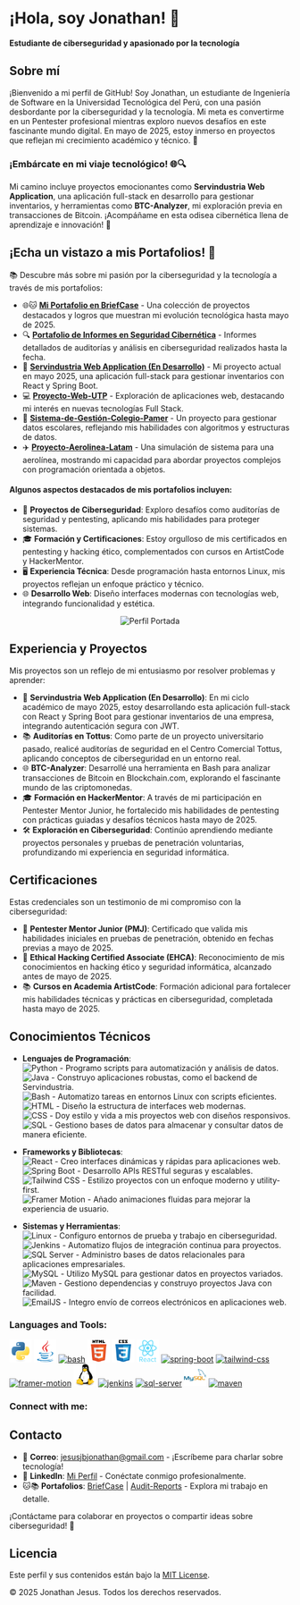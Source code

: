 # ¡Hola, soy Jonathan! 👋

**Estudiante de ciberseguridad y apasionado por la tecnología**

## Sobre mí

¡Bienvenido a mi perfil de GitHub! Soy Jonathan, un estudiante de Ingeniería de Software en la Universidad Tecnológica del Perú, con una pasión desbordante por la ciberseguridad y la tecnología. Mi meta es convertirme en un Pentester profesional mientras exploro nuevos desafíos en este fascinante mundo digital. En mayo de 2025, estoy inmerso en proyectos que reflejan mi crecimiento académico y técnico. 🚀

### ¡Embárcate en mi viaje tecnológico! 🌐🔍

Mi camino incluye proyectos emocionantes como **Servindustria Web Application**, una aplicación full-stack en desarrollo para gestionar inventarios, y herramientas como **BTC-Analyzer**, mi exploración previa en transacciones de Bitcoin. ¡Acompáñame en esta odisea cibernética llena de aprendizaje e innovación! 🚀

## ¡Echa un vistazo a mis Portafolios! 🚀

📚 Descubre más sobre mi pasión por la ciberseguridad y la tecnología a través de mis portafolios:  
- 🌐🐱 [**Mi Portafolio en BriefCase**](https://jonathanjesus03.github.io/Briefcase/) - Una colección de proyectos destacados y logros que muestran mi evolución tecnológica hasta mayo de 2025.  
- 🔍 [**Portafolio de Informes en Seguridad Cibernética**](https://github.com/jonathanjesus03/Report-Hub-for-Petereport-and-Blackstone) - Informes detallados de auditorías y análisis en ciberseguridad realizados hasta la fecha.
- 💼 [**Servindustria Web Application (En Desarrollo)**](https://github.com/jonathanjesus03/Servindustria-Web-Application) - Mi proyecto actual en mayo 2025, una aplicación full-stack para gestionar inventarios con React y Spring Boot.
- 💻 [**Proyecto-Web-UTP**](https://github.com/jonathanjesus03/Proyecto-Web-HTTP) - Exploración de aplicaciones web, destacando mi interés en nuevas tecnologías Full Stack.
- 🏫 [**Sistema-de-Gestión-Colegio-Pamer**](https://github.com/jonathanjesus03/Sistema-de-Gestion-Colegio-Pamer) - Un proyecto para gestionar datos escolares, reflejando mis habilidades con algoritmos y estructuras de datos.  
- ✈️ [**Proyecto-Aerolinea-Latam**](https://github.com/jonathanjesus03/Proyecto-Aerolinea-Latam) - Una simulación de sistema para una aerolínea, mostrando mi capacidad para abordar proyectos complejos con programación orientada a objetos.  

#### Algunos aspectos destacados de mis portafolios incluyen:
- 💼 **Proyectos de Ciberseguridad**: Exploro desafíos como auditorías de seguridad y pentesting, aplicando mis habilidades para proteger sistemas.  
- 🎓 **Formación y Certificaciones**: Estoy orgulloso de mis certificados en pentesting y hacking ético, complementados con cursos en ArtistCode y HackerMentor.  
- 🖥️ **Experiencia Técnica**: Desde programación hasta entornos Linux, mis proyectos reflejan un enfoque práctico y técnico.  
- 🌐 **Desarrollo Web**: Diseño interfaces modernas con tecnologías web, integrando funcionalidad y estética.

<p align="center">
  <img src="https://c.wallhere.com/photos/30/24/Linux_Kali_Linux_NetHunter_Kali_Linux-136754.jpg!d" alt="Perfil Portada" width="2400" height="370">
</p>

## Experiencia y Proyectos

Mis proyectos son un reflejo de mi entusiasmo por resolver problemas y aprender:  
- 💼 **Servindustria Web Application (En Desarrollo)**: En mi ciclo académico de mayo 2025, estoy desarrollando esta aplicación full-stack con React y Spring Boot para gestionar inventarios de una empresa, integrando autenticación segura con JWT.  
- 📚 **Auditorías en Tottus**: Como parte de un proyecto universitario pasado, realicé auditorías de seguridad en el Centro Comercial Tottus, aplicando conceptos de ciberseguridad en un entorno real.  
- 🌐 **BTC-Analyzer**: Desarrollé una herramienta en Bash para analizar transacciones de Bitcoin en Blockchain.com, explorando el fascinante mundo de las criptomonedas.  
- 🎓 **Formación en HackerMentor**: A través de mi participación en Pentester Mentor Junior, he fortalecido mis habilidades de pentesting con prácticas guiadas y desafíos técnicos hasta mayo de 2025.  
- 🛠️ **Exploración en Ciberseguridad**: Continúo aprendiendo mediante proyectos personales y pruebas de penetración voluntarias, profundizando mi experiencia en seguridad informática.

## Certificaciones

Estas credenciales son un testimonio de mi compromiso con la ciberseguridad:  
- 📜 **Pentester Mentor Junior (PMJ)**: Certificado que valida mis habilidades iniciales en pruebas de penetración, obtenido en fechas previas a mayo de 2025.  
- 📜 **Ethical Hacking Certified Associate (EHCA)**: Reconocimiento de mis conocimientos en hacking ético y seguridad informática, alcanzado antes de mayo de 2025.  
- 📚 **Cursos en Academia ArtistCode**: Formación adicional para fortalecer mis habilidades técnicas y prácticas en ciberseguridad, completada hasta mayo de 2025.

## Conocimientos Técnicos

- **Lenguajes de Programación**:  
  ![Python](https://img.shields.io/badge/Python-3776AB?style=for-the-badge&logo=python&logoColor=white) - Programo scripts para automatización y análisis de datos.  
  ![Java](https://img.shields.io/badge/Java-007396?style=for-the-badge&logo=java&logoColor=white) - Construyo aplicaciones robustas, como el backend de Servindustria.  
  ![Bash](https://img.shields.io/badge/Bash-4EAA25?style=for-the-badge&logo=gnu-bash&logoColor=white) - Automatizo tareas en entornos Linux con scripts eficientes.  
  ![HTML](https://img.shields.io/badge/HTML-E34F26?style=for-the-badge&logo=html5&logoColor=white) - Diseño la estructura de interfaces web modernas.  
  ![CSS](https://img.shields.io/badge/CSS-1572B6?style=for-the-badge&logo=css3&logoColor=white) - Doy estilo y vida a mis proyectos web con diseños responsivos.  
  ![SQL](https://img.shields.io/badge/SQL-4479A1?style=for-the-badge&logo=sql&logoColor=white) - Gestiono bases de datos para almacenar y consultar datos de manera eficiente.

- **Frameworks y Bibliotecas**:  
  ![React](https://img.shields.io/badge/React-61DAFB?style=for-the-badge&logo=react&logoColor=white) - Creo interfaces dinámicas y rápidas para aplicaciones web.  
  ![Spring Boot](https://img.shields.io/badge/Spring_Boot-6DB33F?style=for-the-badge&logo=spring-boot&logoColor=white) - Desarrollo APIs RESTful seguras y escalables.  
  ![Tailwind CSS](https://img.shields.io/badge/Tailwind_CSS-38B2AC?style=for-the-badge&logo=tailwind-css&logoColor=white) - Estilizo proyectos con un enfoque moderno y utility-first.  
  ![Framer Motion](https://img.shields.io/badge/Framer_Motion-0055FF?style=for-the-badge&logo=framer&logoColor=white) - Añado animaciones fluidas para mejorar la experiencia de usuario.

- **Sistemas y Herramientas**:  
  ![Linux](https://img.shields.io/badge/Linux-FCC624?style=for-the-badge&logo=linux&logoColor=black) - Configuro entornos de prueba y trabajo en ciberseguridad.  
  ![Jenkins](https://img.shields.io/badge/Jenkins-D24939?style=for-the-badge&logo=jenkins&logoColor=white) - Automatizo flujos de integración continua para proyectos.  
  ![SQL Server](https://img.shields.io/badge/SQL_Server-4479A1?style=for-the-badge&logo=microsoft-sql-server&logoColor=white) - Administro bases de datos relacionales para aplicaciones empresariales.  
  ![MySQL](https://img.shields.io/badge/MySQL-4479A1?style=for-the-badge&logo=mysql&logoColor=white) - Utilizo MySQL para gestionar datos en proyectos variados.  
  ![Maven](https://img.shields.io/badge/Maven-C71A36?style=for-the-badge&logo=apache-maven&logoColor=white) - Gestiono dependencias y construyo proyectos Java con facilidad.  
  ![EmailJS](https://img.shields.io/badge/EmailJS-F7DF1E?style=for-the-badge&logo=javascript&logoColor=black) - Integro envío de correos electrónicos en aplicaciones web.

<h3 align="left">Languages and Tools:</h3>
<p align="left">
  <a href="https://www.python.org" target="_blank" rel="noreferrer"><img src="https://raw.githubusercontent.com/devicons/devicon/master/icons/python/python-original.svg" alt="python" width="40" height="40"/></a>
  <a href="https://www.java.com" target="_blank" rel="noreferrer"><img src="https://raw.githubusercontent.com/devicons/devicon/master/icons/java/java-original.svg" alt="java" width="40" height="40"/></a>
  <a href="https://www.gnu.org/software/bash/" target="_blank" rel="noreferrer"><img src="https://www.vectorlogo.zone/logos/gnu_bash/gnu_bash-icon.svg" alt="bash" width="40" height="40"/></a>
  <a href="https://www.w3.org/html/" target="_blank" rel="noreferrer"><img src="https://raw.githubusercontent.com/devicons/devicon/master/icons/html5/html5-original-wordmark.svg" alt="html5" width="40" height="40"/></a>
  <a href="https://www.w3schools.com/css/" target="_blank" rel="noreferrer"><img src="https://raw.githubusercontent.com/devicons/devicon/master/icons/css3/css3-original-wordmark.svg" alt="css3" width="40" height="40"/></a>
  <a href="https://reactjs.org/" target="_blank" rel="noreferrer"><img src="https://raw.githubusercontent.com/devicons/devicon/master/icons/react/react-original-wordmark.svg" alt="react" width="40" height="40"/></a>
  <a href="https://spring.io/projects/spring-boot" target="_blank" rel="noreferrer"><img src="https://www.vectorlogo.zone/logos/springio/springio-icon.svg" alt="spring-boot" width="40" height="40"/></a>
  <a href="https://tailwindcss.com/" target="_blank" rel="noreferrer"><img src="https://www.vectorlogo.zone/logos/tailwindcss/tailwindcss-icon.svg" alt="tailwind-css" width="40" height="40"/></a>
  <a href="https://framer.com/motion/" target="_blank" rel="noreferrer"><img src="https://www.vectorlogo.zone/logos/framer/framer-icon.svg" alt="framer-motion" width="40" height="40"/></a>
  <a href="https://www.linux.org/" target="_blank" rel="noreferrer"><img src="https://raw.githubusercontent.com/devicons/devicon/master/icons/linux/linux-original.svg" alt="linux" width="40" height="40"/></a>
  <a href="https://www.jenkins.io" target="_blank" rel="noreferrer"><img src="https://www.vectorlogo.zone/logos/jenkins/jenkins-icon.svg" alt="jenkins" width="40" height="40"/></a>
  <a href="https://www.microsoft.com/en-us/sql-server" target="_blank" rel="noreferrer"><img src="https://www.svgrepo.com/show/303229/microsoft-sql-server-logo.svg" alt="sql-server" width="40" height="40"/></a>
  <a href="https://www.mysql.com/" target="_blank" rel="noreferrer"><img src="https://raw.githubusercontent.com/devicons/devicon/master/icons/mysql/mysql-original-wordmark.svg" alt="mysql" width="40" height="40"/></a>
  <a href="https://maven.apache.org/" target="_blank" rel="noreferrer"><img src="https://www.vectorlogo.zone/logos/apache_maven/apache_maven-icon.svg" alt="maven" width="40" height="40"/></a>
</p>

<h3 align="left">Connect with me:</h3>

## Contacto

- 📧 **Correo**: [jesusjbjonathan@gmail.com](mailto:jesusjbjonathan@gmail.com) - ¡Escríbeme para charlar sobre tecnología!  
- 🔗 **LinkedIn**: [Mi Perfil](https://www.linkedin.com/in/jonathanj-pen) - Conéctate conmigo profesionalmente.  
- 🐱📚 **Portafolios**: [BriefCase](https://jonathanjesus03.github.io/Briefcase/) | [Audit-Reports](https://github.com/jonathanjesus03/Report-Hub-for-Petereport-and-Blackstone) - Explora mi trabajo en detalle.

¡Contáctame para colaborar en proyectos o compartir ideas sobre ciberseguridad! 🚀

## Licencia

Este perfil y sus contenidos están bajo la [MIT License](LICENSE).

© 2025 Jonathan Jesus. Todos los derechos reservados.
